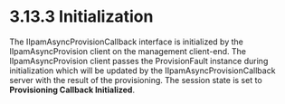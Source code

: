 <html dir="LTR" xmlns:mshelp="http://msdn.microsoft.com/mshelp" xmlns:ddue="http://ddue.schemas.microsoft.com/authoring/2003/5" xmlns:xlink="http://www.w3.org/1999/xlink" xmlns:tool="http://www.microsoft.com/tooltip">
 <body>
 <div id="header">
 <h1 class="heading">3.13.3 Initialization</h1>
 </div>
 <div id="mainSection">
 <div id="mainBody">
 <div id="allHistory" class="saveHistory"></div>
 <div id="sectionSection0" class="section" name="collapseableSection">
 

<p>The IIpamAsyncProvisionCallback interface is initialized by
the IIpamAsyncProvision client on the management client-end. The IIpamAsyncProvision
client passes the ProvisionFault instance during initialization which will be
updated by the IIpamAsyncProvisionCallback server with the result of the
provisioning. The session state is set to <b>Provisioning Callback Initialized</b>.
</p>


 </div>
 </div>
 </div>
 </body>
</html>